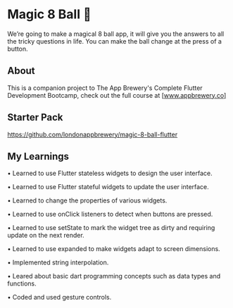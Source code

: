 # Magic 8 Ball 🎱

We’re going to make a magical 8 ball app, it will give you the answers to all the tricky questions in life. You can make the ball change at the press of a button. 

## About

This is a companion project to The App Brewery's Complete Flutter Development Bootcamp, check out the full course at [www.appbrewery.co]

## Starter Pack

https://github.com/londonappbrewery/magic-8-ball-flutter

## My Learnings 

•	Learned to use Flutter stateless widgets to design the user interface.

•	Learned to use Flutter stateful widgets to update the user interface.

•	Learned to change the properties of various widgets.

•	Learned to use onClick listeners to detect when buttons are pressed.

•	Learned to use setState to mark the widget tree as dirty and requiring update on the next render.

•	Learned to use expanded to make widgets adapt to screen dimensions.

•	Implemented string interpolation.

•	Leared about basic dart programming concepts such as data types and functions.

•	Coded and used gesture controls.


